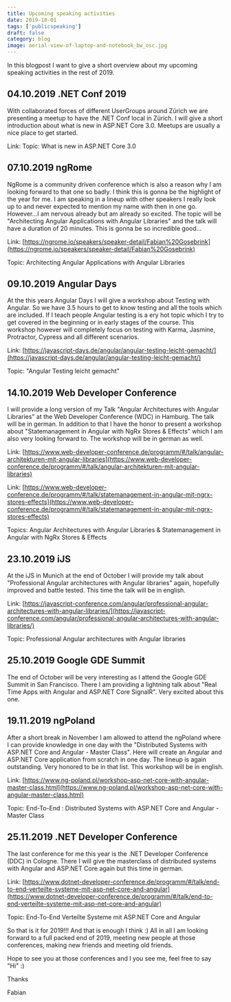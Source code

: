 ```yaml
---
title: Upcoming speaking activities
date: 2019-10-01
tags: ['publicspeaking']
draft: false
category: blog
image: aerial-view-of-laptop-and-notebook_bw_osc.jpg
---
```


In this blogpost I want to give a short overview about my upcoming speaking activities in the rest of 2019.

## 04.10.2019 .NET Conf 2019

With collaborated forces of different UserGroups around Zürich we are presenting a meetup to have the .NET Conf local in Zürich. I will give a short introduction about what is new in ASP.NET Core 3.0. Meetups are usually a nice place to get started.

Link: 
Topic: What is new in ASP.NET Core 3.0

## 07.10.2019 ngRome

NgRome is a community driven conference which is also a reason why I am looking forward to that one so badly. I think this is gonna be the highlight of the year for me. I am speaking in a lineup with other speakers I really look up to and never expected to mention my name with then in one go. However...I am nervous already but am already so excited. The topic will be "Architecting Angular Applications with Angular Libraries" and the talk will have a duration of 20 minutes. This is gonna be so incredible good...

Link: [https://ngrome.io/speakers/speaker-detail/Fabian%20Gosebrink](https://ngrome.io/speakers/speaker-detail/Fabian%20Gosebrink)

Topic: Architecting Angular Applications with Angular Libraries

## 09.10.2019 Angular Days

At the this years Angular Days I will give a workshop about Testing with Angular. So we have 3.5 hours to get to know testing and all the tools which are included. If I teach people Angular testing is a ery hot topic which I try to get covered in the beginning or in early stages of the course. This workshop however will completely focus on testing with Karma, Jasmine, Protractor, Cypress and all different scenarios.

Link: [https://javascript-days.de/angular/angular-testing-leicht-gemacht/](https://javascript-days.de/angular/angular-testing-leicht-gemacht/)

Topic: "Angular Testing leicht gemacht"

## 14.10.2019 Web Developer Conference

I will provide a long version of my Talk "Angular Architectures with Angular Libraries" at the Web Developer Conference (WDC) in Hamburg. The talk will be in german. In addition to that I have the honor to present a workshop about "Statemanagement in Angular with NgRx Stores & Effects" which I am also very looking forward to. The workshop will be in german as well.

Link: [https://www.web-developer-conference.de/programm/#/talk/angular-architekturen-mit-angular-libraries](https://www.web-developer-conference.de/programm/#/talk/angular-architekturen-mit-angular-libraries)

Link: [https://www.web-developer-conference.de/programm/#/talk/statemanagement-in-angular-mit-ngrx-stores-effects](https://www.web-developer-conference.de/programm/#/talk/statemanagement-in-angular-mit-ngrx-stores-effects)

Topics: Angular Architectures with Angular Libraries & Statemanagement in Angular with NgRx Stores & Effects

## 23.10.2019 iJS 

At the iJS in Munich at the end of October I will provide my talk about "Professional Angular architectures with Angular libraries" again, hopefully improved and battle tested. This time the talk will be in english.

Link: [https://javascript-conference.com/angular/professional-angular-architectures-with-angular-libraries/](https://javascript-conference.com/angular/professional-angular-architectures-with-angular-libraries/)

Topic: Professional Angular architectures with Angular libraries

## 25.10.2019 Google GDE Summit

The end of October will be very interesting as I attend the Google GDE Summit in San Francisco. There I am providing a lightning talk about "Real Time Apps with Angular and ASP.NET Core SignalR". Very excited about this one. 

## 19.11.2019 ngPoland

After a short break in November I am allowed to attend the ngPoland where I can provide knowledge in one day with the "Distributed Systems with ASP.NET Core and Angular - Master Class". Here will create an Angular and ASP.NET Core application from scratch in one day. The lineup is again outstanding. Very honored to be in that list. This workshop will be in english.

Link:  [https://www.ng-poland.pl/workshop-asp-net-core-with-angular-master-class.html](https://www.ng-poland.pl/workshop-asp-net-core-with-angular-master-class.html)

Topic: End-To-End : Distributed Systems with ASP.NET Core and Angular - Master Class

## 25.11.2019 .NET Developer Conference

The last conference for me this year is the .NET Developer Conference (DDC) in Cologne. There I will give the masterclass of distributed systems with Angular and ASP.NET Core again but this time in german.

Link: [https://www.dotnet-developer-conference.de/programm/#/talk/end-to-end-verteilte-systeme-mit-asp-net-core-and-angular](https://www.dotnet-developer-conference.de/programm/#/talk/end-to-end-verteilte-systeme-mit-asp-net-core-and-angular)

Topic: End-To-End Verteilte Systeme mit ASP.NET Core and Angular

So that is it for 2019!!! And that is enough I think :) All in all I am looking forward to a full packed end of 2019, meeting new people at those conferences, making new friends and meeting old friends.

Hope to see you at those conferences and I you see me, feel free to say "Hi" :)

Thanks

Fabian



